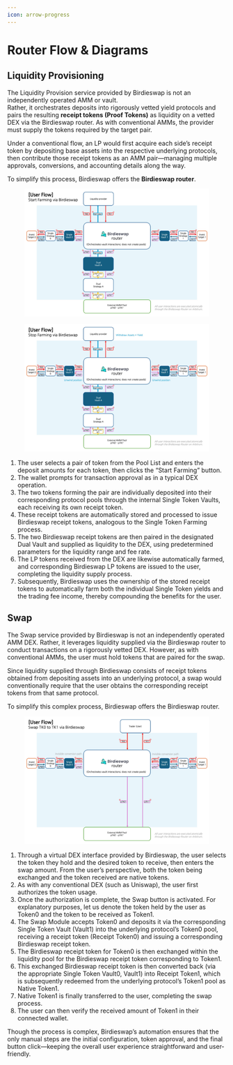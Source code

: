 ```yaml
---
icon: arrow-progress
---
```


# Router Flow & Diagrams

## Liquidity Provisioning

The Liquidity Provision service provided by Birdieswap is not an independently operated AMM or vault.\
Rather, it orchestrates deposits into rigorously vetted yield protocols and pairs the resulting **receipt tokens (Proof Tokens)** as liquidity on a vetted DEX via the Birdieswap router. As with conventional AMMs, the provider must supply the tokens required by the target pair.

Under a conventional flow, an LP would first acquire each side’s receipt token by depositing base assets into the respective underlying protocols, then contribute those receipt tokens as an AMM pair—managing multiple approvals, conversions, and accounting details along the way.

To simplify this process, Birdieswap offers the **Birdieswap router**.

<figure><img src="../.gitbook/assets/Slide1.jpeg" alt=""><figcaption></figcaption></figure>

<figure><img src="../.gitbook/assets/Slide2.jpeg" alt=""><figcaption></figcaption></figure>

1. The user selects a pair of token from the Pool List and enters the deposit amounts for each token, then clicks the “Start Farming” button.
2. The wallet prompts for transaction approval as in a typical DEX operation.
3. The two tokens forming the pair are individually deposited into their corresponding protocol pools through the internal Single Token Vaults, each receiving its own receipt token.
4. These receipt tokens are automatically stored and processed to issue Birdieswap receipt tokens, analogous to the Single Token Farming process.
5. The two Birdieswap receipt tokens are then paired in the designated Dual Vault and supplied as liquidity to the DEX, using predetermined parameters for the liquidity range and fee rate.
6. The LP tokens received from the DEX are likewise automatically farmed, and corresponding Birdieswap LP tokens are issued to the user, completing the liquidity supply process.
7. Subsequently, Birdieswap uses the ownership of the stored receipt tokens to automatically farm both the individual Single Token yields and the trading fee income, thereby compounding the benefits for the user.



## Swap

The Swap service provided by Birdieswap is not an independently operated AMM DEX. Rather, it leverages liquidity supplied via the Birdieswap router to conduct transactions on a rigorously vetted DEX. However, as with conventional AMMs, the user must hold tokens that are paired for the swap.

Since liquidity supplied through Birdieswap consists of receipt tokens obtained from depositing assets into an underlying protocol, a swap would conventionally require that the user obtains the corresponding receipt tokens from that same protocol.

To simplify this complex process, Birdieswap offers the Birdieswap router.

<figure><img src="../.gitbook/assets/Slide3.jpeg" alt=""><figcaption></figcaption></figure>

1. Through a virtual DEX interface provided by Birdieswap, the user selects the token they hold and the desired token to receive, then enters the swap amount. From the user’s perspective, both the token being exchanged and the token received are native tokens.
2. As with any conventional DEX (such as Uniswap), the user first authorizes the token usage.
3. Once the authorization is complete, the Swap button is activated. For explanatory purposes, let us denote the token held by the user as Token0 and the token to be received as Token1.
4. The Swap Module accepts Token0 and deposits it via the corresponding Single Token Vault (Vault1) into the underlying protocol’s Token0 pool, receiving a receipt token (Receipt Token0) and issuing a corresponding Birdieswap receipt token.
5. The Birdieswap receipt token for Token0 is then exchanged within the liquidity pool for the Birdieswap receipt token corresponding to Token1.
6. This exchanged Birdieswap receipt token is then converted back (via the appropriate Single Token Vault0, Vault1) into Receipt Token1, which is subsequently redeemed from the underlying protocol’s Token1 pool as Native Token1.
7. Native Token1 is finally transferred to the user, completing the swap process.
8. The user can then verify the received amount of Token1 in their connected wallet.



Though the process is complex, Birdieswap’s automation ensures that the only manual steps are the initial configuration, token approval, and the final button click—keeping the overall user experience straightforward and user-friendly.

